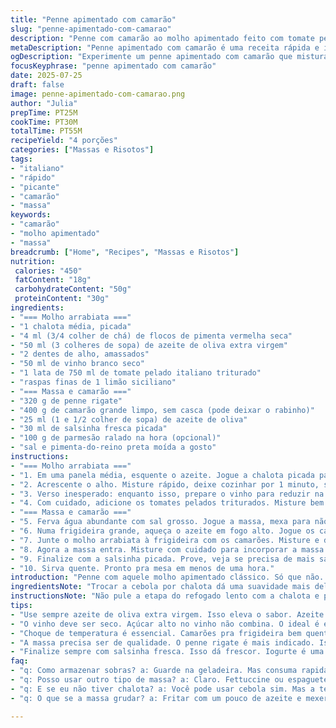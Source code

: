 ```yaml
---
title: "Penne apimentado com camarão"
slug: "penne-apimentado-com-camarao"
description: "Penne com camarão ao molho apimentado feito com tomate pelado, vinho branco e flocos de pimenta. Receita rápida, entre 45 e 55 minutos. Ajusta o calor conforme o gosto. Troca tradicional: troca cebola por chalota e adiciona raspas de limão siciliano, dando um toque cítrico inesperado. Camarões salteados com azeite, misturados ao molho antes de ir para a massa, que fica al dente e levemente óleo em fio para não grudar. Serve 4 pessoas. Sem glúten se usar massa sem glúten. Fácil, direto e picante."
metaDescription: "Penne apimentado com camarão é uma receita rápida e irresistível que combina sabores intensos. Faça em menos de uma hora."
ogDescription: "Experimente um penne apimentado com camarão que mistura tomate pelado e vinho. Prato ideal para almoços rápidos."
focusKeyphrase: "penne apimentado com camarão"
date: 2025-07-25
draft: false
image: penne-apimentado-com-camarao.png
author: "Julia"
prepTime: PT25M
cookTime: PT30M
totalTime: PT55M
recipeYield: "4 porções"
categories: ["Massas e Risotos"]
tags:
- "italiano"
- "rápido"
- "picante"
- "camarão"
- "massa"
keywords:
- "camarão"
- "molho apimentado"
- "massa"
breadcrumb: ["Home", "Recipes", "Massas e Risotos"]
nutrition: 
 calories: "450"
 fatContent: "18g"
 carbohydrateContent: "50g"
 proteinContent: "30g"
ingredients:
- "=== Molho arrabiata ==="
- "1 chalota média, picada"
- "4 ml (3/4 colher de chá) de flocos de pimenta vermelha seca"
- "50 ml (3 colheres de sopa) de azeite de oliva extra virgem"
- "2 dentes de alho, amassados"
- "50 ml de vinho branco seco"
- "1 lata de 750 ml de tomate pelado italiano triturado"
- "raspas finas de 1 limão siciliano"
- "=== Massa e camarão ==="
- "320 g de penne rigate"
- "400 g de camarão grande limpo, sem casca (pode deixar o rabinho)"
- "25 ml (1 e 1/2 colher de sopa) de azeite de oliva"
- "30 ml de salsinha fresca picada"
- "100 g de parmesão ralado na hora (opcional)"
- "sal e pimenta-do-reino preta moída a gosto"
instructions:
- "=== Molho arrabiata ==="
- "1. Em uma panela média, esquente o azeite. Jogue a chalota picada para murchar junto com os flocos de pimenta. Salpique sal e pimenta. Refogue até a chalota ficar translúcida mas não dourar demais, uns 7 minutos."
- "2. Acrescente o alho. Misture rápido, deixe cozinhar por 1 minuto, soltando aroma."
- "3. Verso inesperado: enquanto isso, prepare o vinho para reduzir na panela. Coloque o vinho branco, deixa ferver. Quando reduzir quase pela metade, abaixe o fogo."
- "4. Com cuidado, adicione os tomates pelados triturados. Misture bem. Acrescente as raspas de limão. Cozinhe em fogo baixo tempo entre 10 e 12 minutos para evitar ácido demais, dando corpo ao molho. Prove, ajuste sal e pimenta."
- "=== Massa e camarão ==="
- "5. Ferva água abundante com sal grosso. Jogue a massa, mexa para não grudar. Cozinhe até ficar firmemente mastigável — al dente. Uns 11 minutos, depende da marca, confie mais no teste do paladar do que no tempo exato. Escorra e passe um fio de óleo para não empelotar. Reserve."
- "6. Numa frigideira grande, aqueça o azeite em fogo alto. Jogue os camarões, tempere com sal e pimenta. Salteie até eles mudarem de cor — uns 3 a 4 minutos no máximo, ficam cozidos mas suculentos."
- "7. Junte o molho arrabiata à frigideira com os camarões. Misture e deixe levantar fervura rápida, cerca de 2 minutos só para integrar sabor e aquecer tudo junto."
- "8. Agora a massa entra. Misture com cuidado para incorporar a massa ao molho e camarão. Cozinhe junto mais 1 minuto para pegar o gosto."
- "9. Finalize com a salsinha picada. Prove, veja se precisa de mais sal, pimenta ou um 'tcham'. Se quiser, salpique parmesão ralado na hora na hora de servir ou deixe à parte para cada um usar conforme o desejo."
- "10. Sirva quente. Pronto pra mesa em menos de uma hora."
introduction: "Penne com aquele molho apimentado clássico. Só que não. A chalota entra no lugar da cebola pra adoçar sem pesar. Tem o impacto do limão siciliano que mexe com o aroma, deixa fresco o calor da pimenta. Camarão é tipo estrela desse prato, cor linda, textura elástica e sabor do mar na medida, contrastando com o tomate robusto e vinhoso. A massa tem que estar certa, al dente, firme. O vinho branco corta a acidez e dá nuance no molho, aquele toque italiano que todo mundo curte. Difícil resistir num almoço rápido, bem feito, paredão de sabores. Pega a salsinha, parmesão se quiser, e tá pronto. Serve quatro sem drama, fácil de repetir no fim de semana ou surpreender na semana corrida."
ingredientsNote: "Trocar a cebola por chalota dá uma suavidade mais delicada ao molho, sem perder a personalidade do prato. Os flocos de pimenta podem variar: usei menos que o original pra não ficar exagerado, mas ajusta conforme o gosto, tem quem goste de fogo de verdade. O toque de limão siciliano é o diferencial, não mascarar, só iluminar o molho. O camarão bem limpo e seco antes de jogar na frigideira garante melhor dourado e textura. A massa penne deve ser de qualidade, o rigate ajuda o molho a segurar na superfície. O parmesão é opcional, mas combina pela cremosidade e salgadinho que finaliza bem. Azeite não economize, é base do sabor. O vinho branco tem que ser seco, nada doce, para equilibrar a acidez dos tomates pelados."
instructionsNote: "Não pule a etapa do refogado lento com a chalota e pimenta, é aí que o molho começa a ganhar corpo. O vinho branco depois é pra soltar os aromas, deixar o molho mais complexo, reduz até metade para evitar líquido em excesso. Cozinhe os tomates com calma, sem pressa, para não ficar ácido demais. A massa, no ponto certo, é espírito do prato; não deixe passar do al dente. O camarão deve ser salteado em fogo alto rápido pra segurar suculência e não virar borrachudo. Ao juntar tudo, a fervura depois é só pra aquecer e integrar sabores, nada de cozinha longa nessa fase para evitar perda de textura dos camarões e da massa. Finalize com salsa fresca, ela dá frescor verde e brilho visual, o queijo ralado vai no momento da mesa para manter a crocância e o sabor lá no topo."
tips:
- "Use sempre azeite de oliva extra virgem. Isso eleva o sabor. Azeite quente e chalota junto. Honestamente, melhora o refogado. Não fique no raso. Ajuste os flocos de pimenta. Algumas pessoas gostam de mais. Experimente antes de servir."
- "O vinho deve ser seco. Açúcar alto no vinho não combina. O ideal é escolher um que não vai mascarar o molho. Olhe a redução. Quase a metade do volume original. Isso evita caldo excessivo no molho."
- "Choque de temperatura é essencial. Camarões pra frigideira bem quente. Essa é a chave. Mantém a suculência. Não cozinhe demais também. Em 4 minutos você vai sentir a textura envolvente. Resistência é importante."
- "A massa precisa ser de qualidade. O penne rigate é mais indicado. Isso ajuda a segurá-lo o molho. Se a massa empelotar, vai complicar. Um fio de azeite após escorrer é um truque."
- "Finalize sempre com salsinha fresca. Isso dá frescor. Iogurte é uma alternativa se quiser um toque diferente. Além de queijos como parmesão. O queijo ralado no momento, mantém a crocância."
faq:
- "q: Como armazenar sobras? a: Guarde na geladeira. Mas consuma rapidamente. Preferencialmente em até dois dias. Pode aquecer no fogo ou micro-ondas."
- "q: Posso usar outro tipo de massa? a: Claro. Fettuccine ou espaguete funcionam bem. Mas verifique o tempo de cozimento. Cozinhe conforme diretrizes na embalagem."
- "q: E se eu não tiver chalota? a: Você pode usar cebola sim. Mas a textura e o sabor mudam um pouco. Pode adoçar mais o molho, mas ainda vale."
- "q: O que se a massa grudar? a: Fritar com um pouco de azeite e mexer. Ou adicione mais molho. Isso ajuda a evitar o problema de empelotar."

---
```


